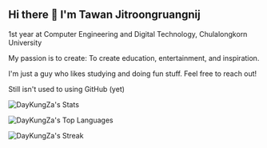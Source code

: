 ## Hi there 👋 I'm Tawan Jitroongruangnij
1st year at Computer Engineering and Digital Technology, Chulalongkorn University

My passion is to create: To create education, entertainment, and inspiration.

I'm just a guy who likes studying and doing fun stuff. Feel free to reach out!

Still isn't used to using GitHub (yet)

![DayKungZa's Stats](https://github-readme-stats.vercel.app/api?username=DayKungZa&theme=tokyonight&show_icons=true&hide_border=true&count_private=true)

![DayKungZa's Top Languages](https://github-readme-stats.vercel.app/api/top-langs/?username=DayKungZa&theme=tokyonight&show_icons=true&hide_border=true&layout=compact)

![DayKungZa's Streak](https://github-readme-streak-stats.herokuapp.com/?user=DayKungZa&theme=tokyonight&hide_border=true)

<!--
**DayKungZa/DayKungZa** is a ✨ _special_ ✨ repository because its `README.md` (this file) appears on your GitHub profile.

Here are some ideas to get you started:

- 🔭 I’m currently working on ...
- 🌱 I’m currently learning ...
- 👯 I’m looking to collaborate on ...
- 🤔 I’m looking for help with ...
- 💬 Ask me about ...
- 📫 How to reach me: ...
- 😄 Pronouns: ...
- ⚡ Fun fact: ...
-->
